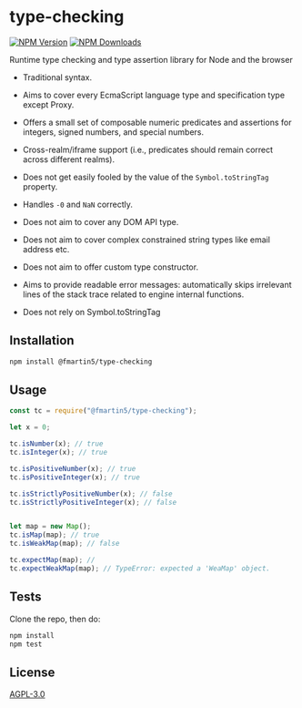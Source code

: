 # type-checking

[![NPM Version][npm-image]][npm-url]
[![NPM Downloads][downloads-image]][downloads-url]


Runtime type checking and type assertion library for Node and the browser


- Traditional syntax.
- Aims to cover every EcmaScript language type and specification type except Proxy.
- Offers a small set of composable numeric predicates and assertions for integers, signed numbers, and special numbers.
- Cross-realm/iframe support (i.e., predicates should remain correct across different realms).
- Does not get easily fooled by the value of the `Symbol.toStringTag` property.
- Handles `-0` and `NaN` correctly.
- Does not aim to cover any DOM API type.
- Does not aim to cover complex constrained string types like email address etc.
- Does not aim to offer custom type constructor.
- Aims to provide readable error messages: automatically skips irrelevant lines of the stack trace related to engine internal functions.

- Does not rely on Symbol.toStringTag

## Installation
```sh
npm install @fmartin5/type-checking
```
## Usage
```js
const tc = require("@fmartin5/type-checking");

let x = 0;

tc.isNumber(x); // true
tc.isInteger(x); // true

tc.isPositiveNumber(x); // true
tc.isPositiveInteger(x); // true

tc.isStrictlyPositiveNumber(x); // false
tc.isStrictlyPositiveInteger(x); // false


let map = new Map();
tc.isMap(map); // true
tc.isWeakMap(map); // false

tc.expectMap(map); //
tc.expectWeakMap(map); // TypeError: expected a 'WeaMap' object.


```

## Tests

Clone the repo, then do:
```sh
npm install
npm test
```

## License

[AGPL-3.0](LICENSE)

[npm-image]: https://img.shields.io/npm/v/@fmartin5/type-checking.svg
[npm-url]: https://npmjs.org/package/@fmartin5/type-checking

[downloads-image]: https://img.shields.io/npm/dm/@fmartin5/type-checking.svg
[downloads-url]: https://npmjs.org/package/@fmartin5/type-checking
